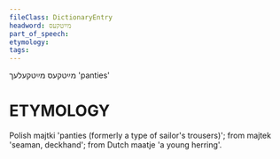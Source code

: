 ```yaml
---
fileClass: DictionaryEntry
headword: מײַטקעס
part_of_speech: 
etymology: 
tags: 
---
```

מײַטקעס
מײַטקעלעך
'panties'

ETYMOLOGY
===========
Polish majtki 'panties (formerly a type of sailor's trousers)'; from majtek 'seaman, deckhand'; from Dutch maatje 'a young herring'.